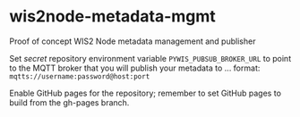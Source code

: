 # wis2node-metadata-mgmt
Proof of concept WIS2 Node metadata management and publisher

Set _secret_ repository environment variable `PYWIS_PUBSUB_BROKER_URL` to point to the MQTT broker that you will publish your metadata to ... format: `mqtts://username:password@host:port`

Enable GitHub pages for the repository; remember to set GitHub pages to build from the gh-pages branch.

